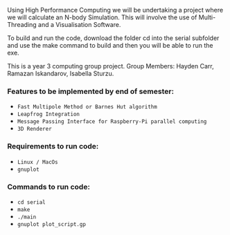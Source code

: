 Using High Performance Computing we will be undertaking a project where we will calculate an N-body Simulation. This will involve the use of Multi-Threading and a Visualisation Software.

To build and run the code, download the folder cd into the serial subfolder and use the make command to build and then you will be able to run the exe.

This is a year 3 computing group project.
Group Members: Hayden Carr, Ramazan Iskandarov, Isabella Sturzu.

### Features to be implemented by end of semester:
- `Fast Multipole Method or Barnes Hut algorithm`
- `Leapfrog Integration`
- `Message Passing Interface for Raspberry-Pi parallel computing`
- `3D Renderer`

### Requirements to run code:
- `Linux / MacOs`
- `gnuplot`

### Commands to run code:
- `cd serial`
- `make`
- `./main`
- `gnuplot plot_script.gp`
